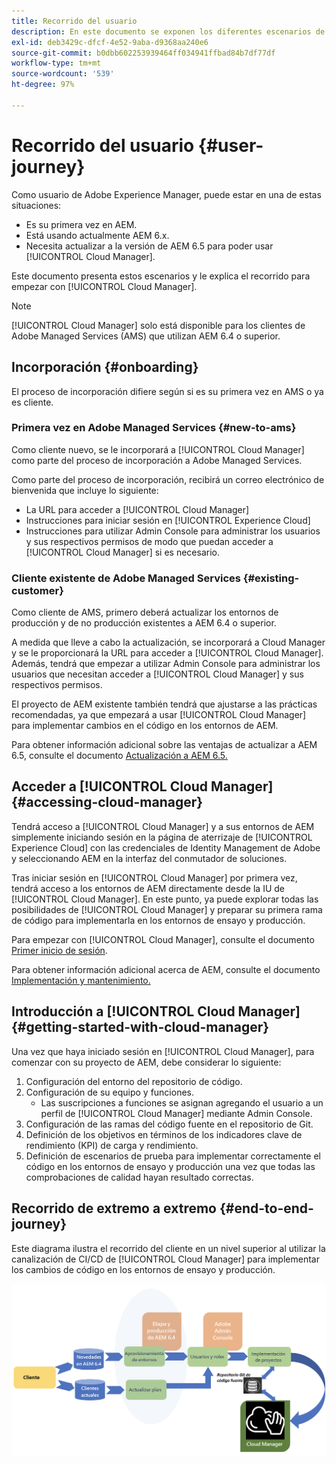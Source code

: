 ```yaml
---
title: Recorrido del usuario
description: En este documento se exponen los diferentes escenarios de incorporación y se explica el recorrido de introducción a Cloud Manager.
exl-id: deb3429c-dfcf-4e52-9aba-d9368aa240e6
source-git-commit: b0dbb602253939464ff034941ffbad84b7df77df
workflow-type: tm+mt
source-wordcount: '539'
ht-degree: 97%

---
```



# Recorrido del usuario {#user-journey}

Como usuario de Adobe Experience Manager, puede estar en una de estas situaciones:

* Es su primera vez en AEM.
* Está usando actualmente AEM 6.x.
* Necesita actualizar a la versión de AEM 6.5 para poder usar [!UICONTROL Cloud Manager].

Este documento presenta estos escenarios y le explica el recorrido para empezar con [!UICONTROL Cloud Manager].

>[!NOTE]
>
>[!UICONTROL Cloud Manager] solo está disponible para los clientes de Adobe Managed Services (AMS) que utilizan AEM 6.4 o superior.

## Incorporación {#onboarding}

El proceso de incorporación difiere según si es su primera vez en AMS o ya es cliente.

### Primera vez en Adobe Managed Services {#new-to-ams}

Como cliente nuevo, se le incorporará a [!UICONTROL Cloud Manager] como parte del proceso de incorporación a Adobe Managed Services.

Como parte del proceso de incorporación, recibirá un correo electrónico de bienvenida que incluye lo siguiente:

* La URL para acceder a [!UICONTROL Cloud Manager]
* Instrucciones para iniciar sesión en [!UICONTROL Experience Cloud]
* Instrucciones para utilizar Admin Console para administrar los usuarios y sus respectivos permisos de modo que puedan acceder a [!UICONTROL Cloud Manager] si es necesario.

### Cliente existente de Adobe Managed Services {#existing-customer}

Como cliente de AMS, primero deberá actualizar los entornos de producción y de no producción existentes a AEM 6.4 o superior.

A medida que lleve a cabo la actualización, se incorporará a Cloud Manager y se le proporcionará la URL para acceder a [!UICONTROL Cloud Manager]. Además, tendrá que empezar a utilizar Admin Console para administrar los usuarios que necesitan acceder a [!UICONTROL Cloud Manager] y sus respectivos permisos.

El proyecto de AEM existente también tendrá que ajustarse a las prácticas recomendadas, ya que empezará a usar [!UICONTROL Cloud Manager] para implementar cambios en el código en los entornos de AEM.

Para obtener información adicional sobre las ventajas de actualizar a AEM 6.5, consulte el documento [Actualización a AEM 6.5.](https://experienceleague.adobe.com/docs/experience-manager-65/deploying/upgrading/upgrade.html?lang=es)

## Acceder a [!UICONTROL Cloud Manager] {#accessing-cloud-manager}

Tendrá acceso a [!UICONTROL Cloud Manager] y a sus entornos de AEM simplemente iniciando sesión en la página de aterrizaje de [!UICONTROL Experience Cloud] con las credenciales de Identity Management de Adobe y seleccionando AEM en la interfaz del conmutador de soluciones.

Tras iniciar sesión en [!UICONTROL Cloud Manager] por primera vez, tendrá acceso a los entornos de AEM directamente desde la IU de [!UICONTROL Cloud Manager]. En este punto, ya puede explorar todas las posibilidades de [!UICONTROL Cloud Manager] y preparar su primera rama de código para implementarla en los entornos de ensayo y producción.

Para empezar con [!UICONTROL Cloud Manager], consulte el documento [Primer inicio de sesión](/help/getting-started/first-time-login.md).

Para obtener información adicional acerca de AEM, consulte el documento [Implementación y mantenimiento.](https://experienceleague.adobe.com/docs/experience-manager-65/deploying/deploying/deploy.html?lang=es)

## Introducción a [!UICONTROL Cloud Manager] {#getting-started-with-cloud-manager}

Una vez que haya iniciado sesión en [!UICONTROL Cloud Manager], para comenzar con su proyecto de AEM, debe considerar lo siguiente:

1. Configuración del entorno del repositorio de código.
1. Configuración de su equipo y funciones.
   * Las suscripciones a funciones se asignan agregando el usuario a un perfil de [!UICONTROL Cloud Manager] mediante Admin Console.
1. Configuración de las ramas del código fuente en el repositorio de Git.
1. Definición de los objetivos en términos de los indicadores clave de rendimiento (KPI) de carga y rendimiento.
1. Definición de escenarios de prueba para implementar correctamente el código en los entornos de ensayo y producción una vez que todas las comprobaciones de calidad hayan resultado correctas.

## Recorrido de extremo a extremo {#end-to-end-journey}

Este diagrama ilustra el recorrido del cliente en un nivel superior al utilizar la canalización de CI/CD de [!UICONTROL Cloud Manager] para implementar los cambios de código en los entornos de ensayo y producción.

![Recorrido de extremo a extremo](/help/assets/screen_shot_2018-05-15at124004pm.png)
